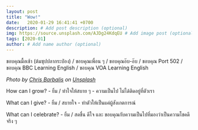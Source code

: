 ```yaml
---
layout: post
title: "Wow!"
date:   2020-01-29 16:41:41 +0700
description: # Add post description (optional)
img: https://source.unsplash.com/AJDg24KdqEU # Add image post (optional)
tags: [2020-01]
author: # Add name author (optional)
---
```

ขอบคุณมื้อเช้า (ต้มซุปปลากระป๋อง) / ขอบคุณเพื่อน ๆ / ขอบคุณอ๊บ-อ๊บ / ขอบคุณ Port 502 / ขอบคุณ BBC Learning English / ขอบคุณ VOA Learning English

*Photo by [Chris Barbalis](https://unsplash.com/@cbarbalis) on [Unsplash](https://unsplash.com)*

<i class="fa fa-child" style="color:plum"></i>

How can I grow? - ยิ้ม / ทำใจให้สบาย ๆ - ความเป็นไป ไม่ได้ติดอยู่ที่ตัวเรา

What can I give? - ยิ้ม / สบายใจ - ทำตัวให้เป็นแค่ผู้สังเกตการณ์

What can I celebrate? - ยิ้ม / สดชื่น ดีใจ และ ขอบคุณกับความเป็นไปที่มองว่าเป็นความโชคดีจริง ๆ
